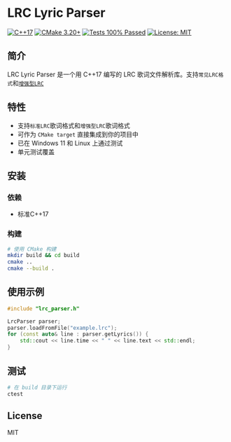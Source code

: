 # LRC Lyric Parser

[![C++17](https://img.shields.io/badge/C%2B%2B-17-blue?logo=c%2B%2B&logoColor=white&style=flat-square)](https://en.cppreference.com/w/cpp/17)
[![CMake 3.20+](https://img.shields.io/badge/CMake-3.20%2B-blue?logo=cmake&style=flat-square)](https://cmake.org/)
[![Tests 100% Passed](https://img.shields.io/badge/tests-100%25%20passing-brightgreen?style=flat-square&logo=checkmarx)]()
[![License: MIT](https://img.shields.io/badge/License-MIT-yellow.svg?style=flat-square)](LICENSE)

## 简介
LRC Lyric Parser 是一个用 C++17 编写的 LRC 歌词文件解析库。支持`常见LRC格式`和[`增强型LRC`](https://en.wikipedia.org/wiki/LRC_(file_format))

## 特性
- 支持`标准LRC`歌词格式和`增强型LRC`歌词格式
- 可作为 `CMake target` 直接集成到你的项目中
- 已在 Windows 11 和 Linux 上通过测试
- 单元测试覆盖

## 安装

### 依赖
- 标准C++17

### 构建
```sh
# 使用 CMake 构建
mkdir build && cd build
cmake ..
cmake --build .
```

## 使用示例
```cpp
#include "lrc_parser.h"

LrcParser parser;
parser.loadFromFile("example.lrc");
for (const auto& line : parser.getLyrics()) {
    std::cout << line.time << " " << line.text << std::endl;
}
```

## 测试
```sh
# 在 build 目录下运行
ctest
```

## License
MIT



